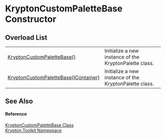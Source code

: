 # KryptonCustomPaletteBase Constructor


## Overload List
<table>
<tr>
<td><a href="c8053d33-a8e8-aca7-373c-9e6260dbd403.md">KryptonCustomPaletteBase()</a></td>
<td>Initialize a new instance of the KryptonPalette class.</td></tr>
<tr>
<td><a href="e96c7f03-0718-0944-69f2-bc7b61c5efe8.md">KryptonCustomPaletteBase(IContainer)</a></td>
<td>Initialize a new instance of the KryptonPalette class.</td></tr>
</table>

## See Also


#### Reference
<a href="19e895c2-5326-25bf-d4bb-c7367f234f77.md">KryptonCustomPaletteBase Class</a>  
<a href="79d2eac2-21f4-54ff-7552-b20c33c30600.md">Krypton.Toolkit Namespace</a>  
